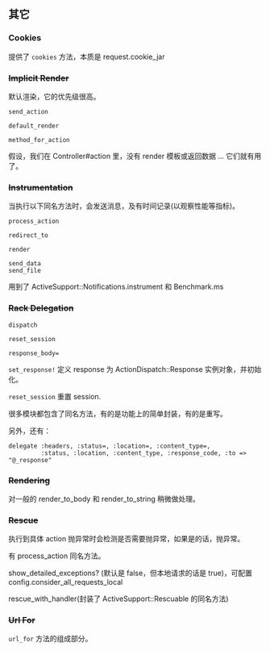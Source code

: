 ## 其它

### Cookies

提供了 `cookies` 方法，本质是 request.cookie_jar

### ~~Implicit Render~~

默认渲染，它的优先级很高。

```
send_action

default_render

method_for_action
```

假设，我们在 Controller#action 里，没有 render 模板或返回数据 ... 它们就有用了。

### ~~Instrumentation~~

当执行以下同名方法时，会发送消息，及有时间记录(以观察性能等指标)。

```
process_action

redirect_to

render

send_data
send_file
```

用到了 ActiveSupport::Notifications.instrument 和 Benchmark.ms

### ~~Rack Delegation~~

```
dispatch

reset_session

response_body=
```

`set_response!` 定义 response 为 ActionDispatch::Response 实例对象，并初始化。

`reset_session` 重置 session.

很多模块都包含了同名方法，有的是功能上的简单封装，有的是重写。

另外，还有：

```
delegate :headers, :status=, :location=, :content_type=,
         :status, :location, :content_type, :response_code, :to => "@_response"
```

### ~~Rendering~~

对一般的 render_to_body 和 render_to_string 稍微做处理。

### ~~Rescue~~

执行到具体 action 抛异常时会检测是否需要抛异常，如果是的话，抛异常。

有 process_action 同名方法。

show_detailed_exceptions? (默认是 false，但本地请求的话是 true)，可配置 config.consider_all_requests_local

rescue_with_handler(封装了 ActiveSupport::Rescuable 的同名方法)

### ~~Url For~~

`url_for` 方法的组成部分。
